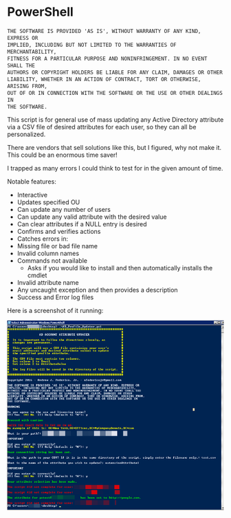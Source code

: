 # PowerShell

```
THE SOFTWARE IS PROVIDED 'AS IS', WITHOUT WARRANTY OF ANY KIND, EXPRESS OR
IMPLIED, INCLUDING BUT NOT LIMITED TO THE WARRANTIES OF MERCHANTABILITY,
FITNESS FOR A PARTICULAR PURPOSE AND NONINFRINGEMENT. IN NO EVENT SHALL THE
AUTHORS OR COPYRIGHT HOLDERS BE LIABLE FOR ANY CLAIM, DAMAGES OR OTHER
LIABILITY, WHETHER IN AN ACTION OF CONTRACT, TORT OR OTHERWISE, ARISING FROM,
OUT OF OR IN CONNECTION WITH THE SOFTWARE OR THE USE OR OTHER DEALINGS IN
THE SOFTWARE.
```


This script is for general use of mass updating any Active Directory attribute via a CSV file of desired attributes for each user, so they can all be personalized.

There are vendors that sell solutions like this, but I figured, why not make it. 
This could be an enormous time saver!

I trapped as many errors I could think to test for in the given amount of time.

Notable features:
-	Interactive
-	Updates specified OU
-	Can update any number of users
-	Can update any valid attribute with the desired value
-	Can clear attributes if a NULL entry is desired
-	Confirms and verifies actions
-	Catches errors in:
  -	Missing file or bad file name
  -	Invalid column names
  -	Commands not available
    - Asks if you would like to install and then automatically installs the cmdlet
  -	Invalid attribute name
  -	Any uncaught exception and then provides a description
-	Success and Error log files

Here is a screenshot of it running:

![Screenshot](/AD_Profile_Updater.png?raw=true "Screenshot")
